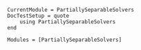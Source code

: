 ```@meta
CurrentModule = PartiallySeparableSolvers
DocTestSetup = quote
    using PartiallySeparableSolvers
end
```


```@autodocs
Modules = [PartiallySeparableSolvers]
```
